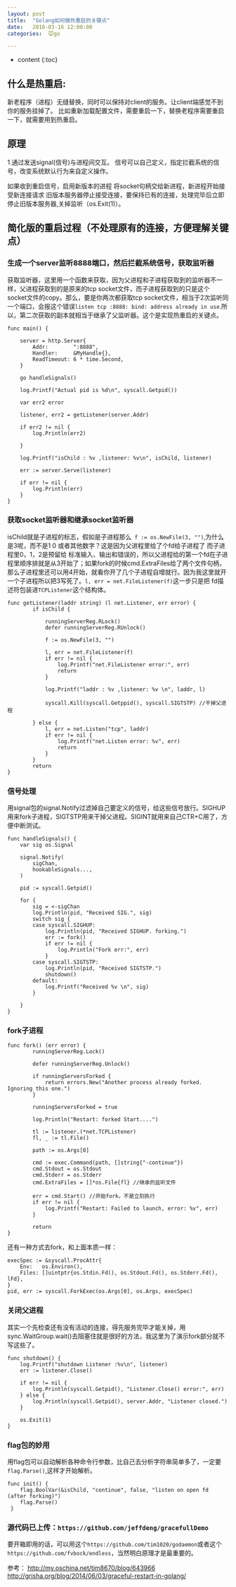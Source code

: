```yaml
---
layout: post
title:  "Golang如何做热重启的关键点"
date:   2016-03-16 12:00:00
categories:  🐭go

---
```


* content
{:toc}

## 什么是热重启:

新老程序（进程）无缝替换，同时可以保持对client的服务。让client端感觉不到你的服务挂掉了。
比如重新加载配置文件，需要重启一下，替换老程序需要重启一下，就需要用到热重启。

## 原理

1.通过发送signal(信号)与进程间交互。
信号可以自己定义，指定拦截系统的信号，改变系统默认行为来自定义操作。

如果收到重启信号，启用新版本的进程 将socket句柄交给新进程，新进程开始接受新连接请求 旧版本服务器停止接受连接，要保持已有的连接，处理完毕后立即停止旧版本服务器,关掉监听（os.Exit(1)）。

## 简化版的重启过程（不处理原有的连接，方便理解关键点）

### 生成一个server监听8888端口，然后拦截系统信号，获取监听器

获取监听器，这里用一个函数来获取，因为父进程和子进程获取到的监听器不一样，父进程获取到的是原来的tcp socket文件，而子进程获取到的只是这个 socket文件的copy。那么，要是你两次都获取tcp socket文件，相当于2次监听同一个端口，会报这个错误`listen tcp :8888: bind: address already in use`.所以，第二次获取的副本就相当于继承了父监听器。这个是实现热重启的关键点。


    func main() {

        server = http.Server{
            Addr:        ":8888",
            Handler:     &MyHandle{},
            ReadTimeout: 6 * time.Second,
        }

        go handleSignals()

        log.Printf("Actual pid is %d\n", syscall.Getpid())

        var err2 error

        listener, err2 = getListener(server.Addr)

        if err2 != nil {
            log.Println(err2)

        }

        log.Printf("isChild : %v ,listener: %v\n", isChild, listener)

        err := server.Serve(listener)

        if err != nil {
            log.Println(err)
        }
    }


### 获取socket监听器和继承socket监听器

isChild就是子进程的标志，假如是子进程那么` f := os.NewFile(3, "")`,为什么是3呢，而不是1 0 或者其他数字？这是因为父进程里给了个fd给子进程了 而子进程里0，1，2是预留给 标准输入、输出和错误的，所以父进程给的第一个fd在子进程里顺序排就是从3开始了；如果fork的时候cmd.ExtraFiles给了两个文件句柄，那么子进程里还可以用4开始，就看你开了几个子进程自增就行。因为我这里就开一个子进程所以把3写死了。`l, err = net.FileListener(f)`这一步只是把 fd描述符包装进`TCPListener`这个结构体。


    func getListener(laddr string) (l net.Listener, err error) {
            if isChild {

                runningServerReg.RLock()
                defer runningServerReg.RUnlock()

                f := os.NewFile(3, "")

                l, err = net.FileListener(f)
                if err != nil {
                    log.Printf("net.FileListener error:", err)
                    return
                }

                log.Printf("laddr : %v ,listener: %v \n", laddr, l)

                syscall.Kill(syscall.Getppid(), syscall.SIGTSTP) //干掉父进程

            } else {
                l, err = net.Listen("tcp", laddr)
                if err != nil {
                    log.Printf("net.Listen error: %v", err)
                    return
                }
            }
            return
    }


### 信号处理

 用signal包的signal.Notify过滤掉自己要定义的信号，给这些信号放行。SIGHUP用来fork子进程，SIGTSTP用来干掉父进程。SIGINT就用来自己CTR+C用了，方便中断测试。
    
    func handleSignals() {
        var sig os.Signal

        signal.Notify(
            sigChan,
            hookableSignals...,
        )

        pid := syscall.Getpid()

        for {
            sig = <-sigChan
            log.Println(pid, "Received SIG.", sig)
            switch sig {
            case syscall.SIGHUP:
                log.Println(pid, "Received SIGHUP. forking.")
                err := fork()
                if err != nil {
                    log.Println("Fork err:", err)
                }
            case syscall.SIGTSTP:
                log.Println(pid, "Received SIGTSTP.")
                shutdown()
            default:
                log.Printf("Received %v \n", sig)
            }

        }
    }

### fork子进程

    func fork() (err error) {
            runningServerReg.Lock()

            defer runningServerReg.Unlock()

            if runningServersForked {
                return errors.New("Another process already forked. Ignoring this one.")
            }

            runningServersForked = true

            log.Println("Restart: forked Start....")

            tl := listener.(*net.TCPListener)
            fl, _ := tl.File()

            path := os.Args[0]
        
            cmd := exec.Command(path, []string{"-continue"})
            cmd.Stdout = os.Stdout
            cmd.Stderr = os.Stderr
            cmd.ExtraFiles = []*os.File{fl} //继承的监听文件

            err = cmd.Start() //开始fork，不是立刻执行
            if err != nil {
                log.Printf("Restart: Failed to launch, error: %v", err)
            }

            return
    }

还有一种方式去fork，和上面本质一样：

    execSpec := &syscall.ProcAttr{
        Env:   os.Environ(),
        Files: []uintptr{os.Stdin.Fd(), os.Stdout.Fd(), os.Stderr.Fd(), lFd},
    }
    pid, err := syscall.ForkExec(os.Args[0], os.Args, execSpec)



### 关闭父进程
 
 其实一个先检查还有没有活动的连接，得先服务完毕才能关掉，用sync.WaitGroup.wait()去阻塞住就是很好的方法，我这里为了演示fork部分就不写这些了。

    func shutdown() {
        log.Printf("shutdown Listener :%v\n", listener)
        err := listener.Close()

        if err != nil {
            log.Println(syscall.Getpid(), "Listener.Close() error:", err)
        } else {
            log.Println(syscall.Getpid(), server.Addr, "Listener closed.")
        }

        os.Exit(1)
    }

### flag包的妙用

用flag包可以自动解析各种命令行参数，比自己去分析字符串简单多了，一定要` flag.Parse()`,这样才开始解析。

    func init() {
        flag.BoolVar(&isChild, "continue", false, "listen on open fd (after forking)")
        flag.Parse()
     }

### 源代码已上传：`https://github.com/jeffdeng/gracefullDemo`
要开箱即用的话，可以用这个`https://github.com/tim1020/godaemon`或者这个`https://github.com/fvbock/endless`，当然明白原理才是最重要的。


参考：
http://my.oschina.net/tim8670/blog/643966
http://grisha.org/blog/2014/06/03/graceful-restart-in-golang/